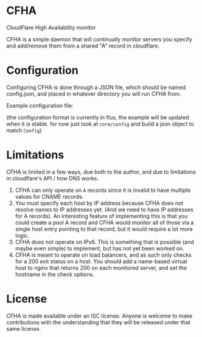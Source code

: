 CFHA
====
CloudFlare High Availability monitor

CFHA is a simple daemon that will continually monitor servers you specify and
add/remove them from a shared "A" record in cloudflare.

Configuration
=============
Configuring CFHA is done through a JSON file, which should be named config.json,
and placed in whatever directory you will run CFHA from.

Example configuration file:

(the configuration format is currently in flux, the example will be updated when it is stable. for now just look at `core/config` and build a json object to match `Config`)


Limitations
===========
CFHA is limited in a few ways, due both to the author, and due to limitations in cloudflare's API / how DNS works.

1. CFHA can only operate on `A` records since it is invalid to have multiple values for CNAME records.
2. You must specify each host by IP address because CFHA does not resolve names to IP addresses yet. (And we need to have IP addresses for A records). An interesting feature of implementing this is that you could create a pool A record and CFHA would monitor all of those via a single host entry pointing to that record, but it would require a lot more logic.
3. CFHA does not operate on IPv6. This is something that is possible (and maybe even simple) to implement, but has not yet been worked on.
4. CFHA is meant to operate on load balancers, and as such only checks for a 200 exit status on a host. You should add a name-based virtual host to nginx that returns 200 on each monitored server, and set the hostname in the check options.

License
=======
CFHA is made available under an ISC license. Anyone is welcome to make contributions with the understanding that they will be released under that same license.
